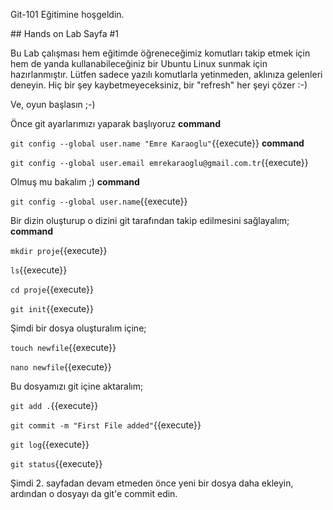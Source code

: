 Git-101 Eğitimine hoşgeldin.

## Hands on Lab Sayfa #1

Bu Lab çalışması hem eğitimde öğreneceğimiz komutları takip etmek için hem de yanda kullanabileceğiniz bir Ubuntu Linux sunmak için hazırlanmıştır. 
Lütfen sadece yazılı komutlarla yetinmeden, aklınıza gelenleri deneyin. Hiç bir şey kaybetmeyeceksiniz, bir "refresh" her şeyi çözer :-)

Ve, oyun başlasın ;-)

Önce git ayarlarımızı yaparak başlıyoruz **command**

`git config --global user.name "Emre Karaoglu"`{{execute}}
 **command**

`git config --global user.email emrekaraoglu@gmail.com.tr`{{execute}}

Olmuş mu bakalım ;) **command**

`git config --global user.name`{{execute}}

Bir dizin oluşturup o dizini git tarafından takip edilmesini sağlayalım; **command**

`mkdir proje`{{execute}}

`ls`{{execute}}

`cd proje`{{execute}}

`git init`{{execute}}

Şimdi bir dosya oluşturalım içine;

`touch newfile`{{execute}}

`nano newfile`{{execute}}

Bu dosyamızı git içine aktaralım; 

`git add .`{{execute}}

`git commit -m "First File added"`{{execute}}

`git log`{{execute}}

`git status`{{execute}}

Şimdi 2. sayfadan devam etmeden önce yeni bir dosya daha ekleyin, ardından o dosyayı da git'e commit edin. 